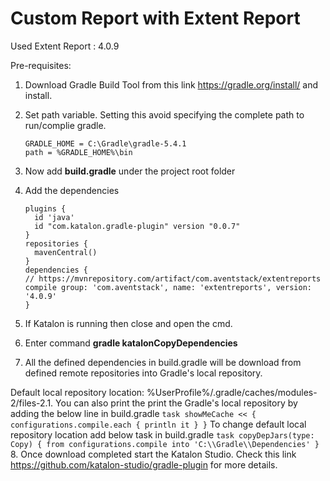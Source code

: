 # Custom Report with Extent Report

Used Extent Report : 4.0.9

Pre-requisites:

1. Download Gradle Build Tool from this link https://gradle.org/install/ and install.
2. Set path variable.  Setting this avoid specifying the complete path to run/complie gradle.
	```
	GRADLE_HOME = C:\Gradle\gradle-5.4.1
	path = %GRADLE_HOME%\bin
	```
 
3. Now add <b>build.gradle</b> under the project root folder
4. Add the dependencies 
	```
	plugins {
	  id 'java'
	  id "com.katalon.gradle-plugin" version "0.0.7"
	}
	repositories {
	  mavenCentral()
	}
	dependencies {
	// https://mvnrepository.com/artifact/com.aventstack/extentreports
	compile group: 'com.aventstack', name: 'extentreports', version: '4.0.9'
	}
	```
	
5. If Katalon is running then close and open the cmd.
6. Enter command <b>gradle katalonCopyDependencies</b> 
7. All the defined dependencies in build.gradle will be download from defined remote repositories into Gradle's local repository.

 Default local repository location:  </b>%UserProfile%/.gradle/caches/modules-2/files-2.1</b>. You can also print the print the Gradle's local repository by adding the below line in build.gradle
	```
	task showMeCache << {
  		configurations.compile.each { println it }
	}
	```
To change default local repository location add below task in build.gradle
	```
	task copyDepJars(type: Copy) {
  	from configurations.compile
 	 into 'C:\\Gradle\\Dependencies'
	}
	```
8. Once download completed start the Katalon Studio. Check this link https://github.com/katalon-studio/gradle-plugin for more details.